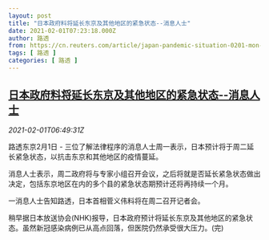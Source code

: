 ```yaml
---
layout: post
title: "日本政府料将延长东京及其他地区的紧急状态--消息人士"
date: 2021-02-01T07:23:18.000Z
author: 路透
from: https://cn.reuters.com/article/japan-pandemic-situation-0201-mon-idCNKBS2A11I2
tags: [ 路透 ]
categories: [ 路透 ]
---
```

<!--1612164198000-->
[日本政府料将延长东京及其他地区的紧急状态--消息人士](https://cn.reuters.com/article/japan-pandemic-situation-0201-mon-idCNKBS2A11I2)
------

<div>
<div><i>2021-02-01T06:49:31Z</i></div><p>路透东京2月1日 - 三位了解法律程序的消息人士周一表示，日本预计将于周二延长紧急状态，以抗击东京和其他地区的疫情蔓延。</p><p>消息人士表示，周二政府将与专家小组召开会议，之后将就是否延长紧急状态做出决定，包括东京地区在内的多个县的紧急状态期预计还将再持续一个月。</p><p>一消息人士告知路透，日本首相菅义伟料将在周二召开记者会。</p><p>稍早据日本放送协会(NHK)报导，日本政府预计将延长东京及其他地区的紧急状态。虽然新冠感染病例已从高点回落，但医院仍然承受很大压力。(完)</p>
</div>
